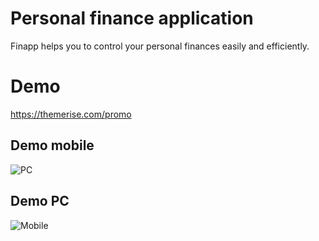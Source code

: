 # Personal finance application

Finapp helps you to control your personal finances easily and efficiently.

# Demo
https://themerise.com/promo

## Demo mobile
![PC](https://user-images.githubusercontent.com/1069998/36832824-18fe290a-1d68-11e8-87fa-ac715badac7d.gif)

## Demo PC
![Mobile](https://user-images.githubusercontent.com/1069998/36832823-18c76492-1d68-11e8-8acc-e113dd86645e.gif)

